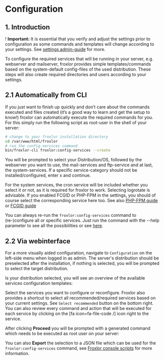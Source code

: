 # Configuration

## 1. Introduction

! **Important:** It is essential that you verify and adjust the settings prior to configuration as some commands and templates will change according to your settings. See [settings admin-guide](/adminguide/settings) for more.

To configure the required services that will be running in your server, e.g. webserver and mailserver, froxlor provides simple templates/commands based on the system-default config-files of the used distribution. These steps will also create required directories and users according to your settings.

## 2.1 Automatically from CLI

If you just want to finish up quickly and don’t care about the commands executed and files created (it’s a good way to learn and get the setup to know!) froxlor can automatically execute the required commands for you. For this simply run the following script as root-user in the shell of your server:

```bash
# change to your froxlor installation directory
cd /var/www/html/froxlor
# run the config-services command
bin/froxlor-cli froxlor:config-services --create
```

You will be prompted to select your Distribution/OS, followed by the webserver you want to use, the mail-services and ftp-service and at last, the system-services. If a specific service-category should not be installed/configured, enter x and continue.

For the system services, the cron service will be included whether you select it or not, as it is required for froxlor to work. Selecting logrotate is advisable. If you enabled FCGID or PHP-FPM in the settings, you should of course select the corresponding service here too. See also [PHP-FPM guide](/adminguide/configuration/php-fpm) or [FCGID guide](/adminguide/configuration/fcgid)

You can always re-run the `froxlor:config-services` command to (re-)configure all or specific services. Just run the command with the --help parameter to see all the possibilities or see [here](/adminguide/cli-scripts#froxlor-config-services).

## 2.2 Via webinterface

For a more visually aided configuration, navigate to `Configuration` on the left-side menu when logged in as admin. The server's distribution should be preselected after the installation, if nothing is selected, you will be prompted to select the target distribution.

<UiBrowser src="/img/frx_cfg_seldist.png" alt="Select the distribution of your server"/>


Is your distribution selected, you will see an overview of the available services configuration templates:

<UiBrowser src="/img/frx_cfg_services.png" alt="Available services to configure"/>


Select the services you want to configure or reconfigure. Froxlor also provides  a shortcut to select all recommended/required services based on your current settings. See `Select recommended` button on the bottom right.
You can also review every command and action that will be executed for each service by clicking on the [fa icon=fa-file-code /] icon right to the service.

After clicking **Proceed** you will be prompted with a generated command which needs to be executed as root user on your server:

<UiBrowser src="/img/frx_cfg_finish.png" alt="Apply the configuration for services"/>


You can also **Export** the selection to a JSON file which can be used for the `froxlor:config-services` command, see [Froxlor console scripts](/adminguide/cli-scripts#froxlor-config-services) for more information.